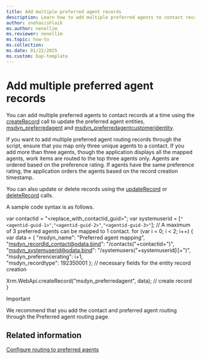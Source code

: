```yaml
---
title: Add multiple preferred agent records 
description: Learn how to add multiple preferred agents to contact records in Customer Service.
author: snehasishlaik 
ms.author: nenellim  
ms.reviewer: nenellim
ms.topic: how-to 
ms.collection: 
ms.date: 01/22/2025
ms.custom: bap-template 
---
```



# Add multiple preferred agent records

You can add multiple preferred agents to contact records at a time using the [createRecord](/power-apps/developer/model-driven-apps/clientapi/reference/xrm-webapi/createrecord) call to update the preferred agent entities,  [msdyn_preferredagent](../develop/reference/entities/msdyn_preferredagent.md) and [msdyn_preferredagentcustomeridentity](../develop/reference/entities/msdyn_preferredagentcustomeridentity.md).

If you want to add multiple preferred agent routing records through the script, ensure that you map only three unique agents to a contact. If you add more than three agents, though the application displays all the mapped agents, work items are routed to the top three agents only. Agents are ordered based on the preference rating. If agents have the same preference rating, the application orders the agents based on the record creation timestamp.

You can also update or delete records using the [updateRecord](/power-apps/developer/model-driven-apps/clientapi/reference/xrm-webapi/updaterecord) or [deleteRecord](/power-apps/developer/model-driven-apps/clientapi/reference/xrm-webapi/deleterecord) calls.


A sample code syntax is as follows.

var contactid = "<replace_with_contactid_guid>";
var systemuserid = [`"<agentid-guid-1>"`,`"<agentid-guid-2>"`,`"<agentid-guid-3>"`]; // A maximum of 3 preferred agents can be mapped to 1 contact.
for (var i = 0; i < 2; i++)
{    
var data =
{
"msdyn_name": "Preferred agent mapping",        
"msdyn_recordId_contact@odata.bind": "/contacts("+contactid+")",        
"msdyn_systemuserid@odata.bind": "/systemusers("+systemuserid[i]+")",        
"msdyn_preferencerating": i+1,        
"msdyn_recordtype": 192350001
};    // necessary fields for the entity record creation

Xrm.WebApi.createRecord("msdyn_preferredagent", data); // create record
}

> [!IMPORTANT]
> We recommend that you add the contact and preferred agent routing through the Preferred agent routing page.


## Related information

[Configure routing to preferred agents](../administer/configure-preferred-agent.md)


